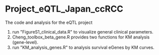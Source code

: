 # Project_eQTL_Japan_ccRCC
The code and analysis for the eQTL project

1. run "FigureS1_clinical_data.R" to visualize general clinical parameters.
2. Cheng_toolbox_beta_gene.R provides two functions for KM analysis (gene-level).
3. run "KM_analysis_genes.R" to analysis survival eGenes by KM curves.
